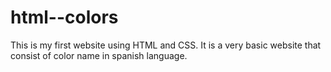 # html--colors
This is my first website using HTML and CSS. It is a very basic website that consist of color name in spanish language.
